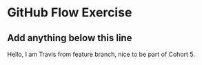 # GitHub Flow Exercise

## Add anything below this line

Hello, I am Travis from feature branch, nice to be part of Cohort 5.
